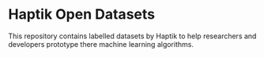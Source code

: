 # Haptik Open Datasets
This repository contains labelled datasets by Haptik to help researchers and developers prototype there machine learning algorithms. 
